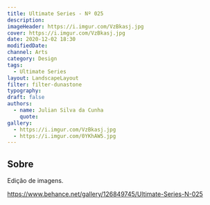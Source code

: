 ```yaml
---
title: Ultimate Series - Nº 025
description:
imageHeader: https://i.imgur.com/VzBkasj.jpg
cover: https://i.imgur.com/VzBkasj.jpg
date: 2020-12-02 18:30
modifiedDate:
channel: Arts
category: Design
tags:
  - Ultimate Series
layout: LandscapeLayout
filter: filter-dunastone
typography:
draft: false
authors:
  - name: Julian Silva da Cunha
    quote:
gallery:
  - https://i.imgur.com/VzBkasj.jpg
  - https://i.imgur.com/0YKhAW5.jpg
---
```


## Sobre

Edição de imagens.

https://www.behance.net/gallery/126849745/Ultimate-Series-N-025
